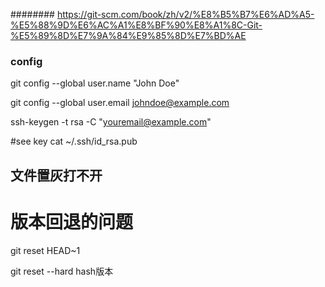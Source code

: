 ########   https://git-scm.com/book/zh/v2/%E8%B5%B7%E6%AD%A5-%E5%88%9D%E6%AC%A1%E8%BF%90%E8%A1%8C-Git-%E5%89%8D%E7%9A%84%E9%85%8D%E7%BD%AE
### config

git config --global user.name "John Doe"

git config --global user.email johndoe@example.com

ssh-keygen -t rsa -C "youremail@example.com"

#see key
cat ~/.ssh/id_rsa.pub






## 文件置灰打不开

<!-- 1、删掉.git

2、重命名一下子仓库名称，commit 然后push一下

3、再把子仓库名称改回来 -->


# 版本回退的问题

git reset HEAD~1

git reset --hard hash版本